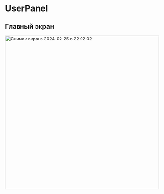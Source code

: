 # UserPanel

## Главный экран
<img width="504" alt="Снимок экрана 2024-02-25 в 22 02 02" src="https://github.com/ShakirKadirov/UserPanel/assets/138371102/4ed8778a-ce4d-4065-b9de-6613e4f77ae3" width = "50%">
